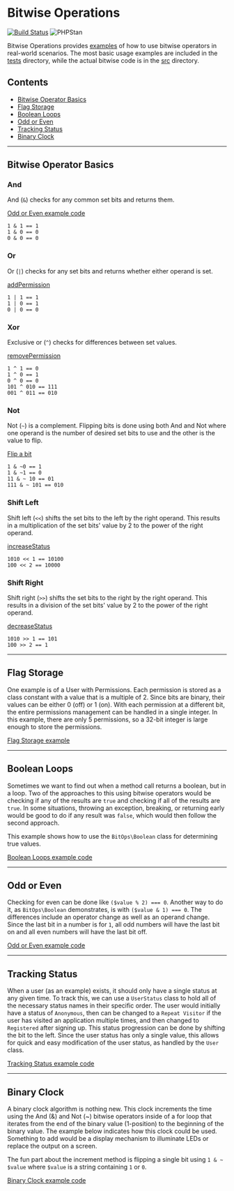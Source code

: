 # Bitwise Operations

[![Build Status](https://circleci.com/gh/mts7/bitwise-operations/tree/master.svg?style=shield)](https://circleci.com/gh/mts7/bitwise-operations)
![PHPStan](https://img.shields.io/badge/style-level%209-brightgreen.svg?&label=phpstan)

Bitwise Operations provides [examples](examples) of how to use bitwise operators
in real-world scenarios. The most basic usage examples are included in the
[tests](tests) directory, while the actual bitwise code is in the [src](src)
directory.

## Contents

* [Bitwise Operator Basics](#bitwise-operator-basics)
* [Flag Storage](#flag-storage)
* [Boolean Loops](#boolean-loops)
* [Odd or Even](#odd-or-even)
* [Tracking Status](#tracking-status)
* [Binary Clock](#binary-clock)

---

## Bitwise Operator Basics

### And

And (`&`) checks for any common set bits and returns them.

[Odd or Even example code](examples/odd-or-even.php)

```
1 & 1 == 1
1 & 0 == 0
0 & 0 == 0
```

### Or

Or (`|`) checks for any set bits and returns whether either operand is set.

[addPermission](src/User.php#LC30)

```
1 | 1 == 1
1 | 0 == 1
0 | 0 == 0
```

### Xor

Exclusive or (`^`) checks for differences between set values.

[removePermission](src/User.php#LC38)

```
1 ^ 1 == 0
1 ^ 0 == 1
0 ^ 0 == 0
101 ^ 010 == 111
001 ^ 011 == 010
```

### Not

Not (`~`) is a complement. Flipping bits is done using both And and Not where one
operand is the number of desired set bits to use and the other is the value to
flip.

[Flip a bit](src/Helpers/Binary.php#LC27)

```
1 & ~0 == 1
1 & ~1 == 0
11 & ~ 10 == 01
111 & ~ 101 == 010
```

### Shift Left

Shift left (`<<`) shifts the set bits to the left by the right operand. This
results in a multiplication of the set bits' value by 2 to the power of the
right operand.

[increaseStatus](src/User.php#LC115)

```
1010 << 1 == 10100
100 << 2 == 10000
```

### Shift Right

Shift right (`>>`) shifts the set bits to the right by the right operand. This
results in a division of the set bits' value by 2 to the power of the right
operand.

[decreaseStatus](src/User.php#LC123)

```
1010 >> 1 == 101
100 >> 2 == 1
```

---

## Flag Storage

One example is of a User with Permissions. Each permission is stored as a class
constant with a value that is a multiple of 2. Since bits are binary, their
values can be either 0 (off) or 1 (on). With each permission at a different bit,
the entire permissions management can be handled in a single integer. In this
example, there are only 5 permissions, so a 32-bit integer is large enough to
store the permissions.

[Flag Storage example](examples/flag-storage.php)

---

## Boolean Loops

Sometimes we want to find out when a method call returns a boolean, but in a
loop. Two of the approaches to this using bitwise operators would be checking if
any of the results are `true` and checking if all of the results are `true`. In
some situations, throwing an exception, breaking, or returning early would be
good to do if any result was `false`, which would then follow the second
approach.

This example shows how to use the `BitOps\Boolean` class for determining true
values.

[Boolean Loops example code](examples/boolean-loops.php)

---

## Odd or Even

Checking for even can be done like `($value % 2) === 0`. Another way to do it, as
`BitOps\Boolean` demonstrates, is with `($value & 1) === 0`. The differences
include an operator change as well as an operand change. Since the last bit in a
number is for `1`, all odd numbers will have the last bit on and all even
numbers will have the last bit off.

[Odd or Even example code](examples/odd-or-even.php)

---

## Tracking Status

When a user (as an example) exists, it should only have a single status at any
given time. To track this, we can use a `UserStatus` class to hold all of the
necessary status names in their specific order. The user would initially have a
status of `Anonymous`, then can be changed to a `Repeat Visitor` if the user has
visited an application multiple times, and then changed to `Registered` after
signing up. This status progression can be done by shifting the bit to the left.
Since the user status has only a single value, this allows for quick and easy
modification of the user status, as handled by the `User` class.

[Tracking Status example code](examples/tracking-status.php)

---

## Binary Clock

A binary clock algorithm is nothing new. This clock increments the time using
the And (&) and Not (~) bitwise operators inside of a for loop that iterates
from the end of the binary value (1-position) to the beginning of the binary
value. The example below indicates how this clock could be used. Something to
add would be a display mechanism to illuminate LEDs or replace the output on a
screen.

The fun part about the increment method is flipping a single bit using
`1 & ~ $value` where `$value` is a string containing `1` or `0`.

[Binary Clock example code](examples/binary-clock.php)
